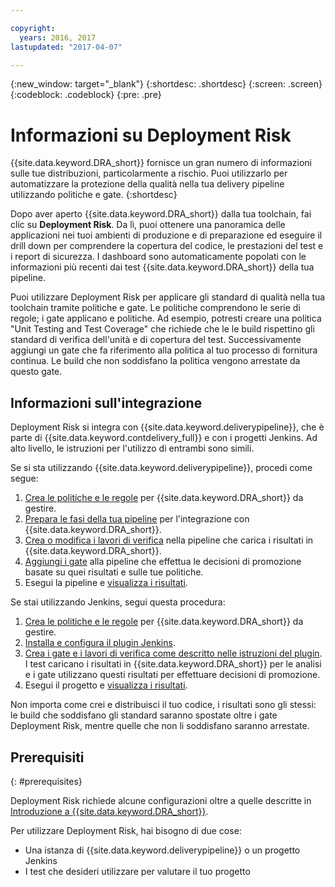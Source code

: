 ```yaml
---

copyright:
  years: 2016, 2017
lastupdated: "2017-04-07"

---
```


{:new_window: target="_blank"}
{:shortdesc: .shortdesc}
{:screen: .screen}
{:codeblock: .codeblock}
{:pre: .pre}

# Informazioni su Deployment Risk

{{site.data.keyword.DRA_short}} fornisce un gran numero di informazioni sulle tue distribuzioni, particolarmente a rischio. Puoi utilizzarlo per automatizzare la protezione della qualità nella tua delivery pipeline utilizzando politiche e gate. 
{:shortdesc}

Dopo aver aperto {{site.data.keyword.DRA_short}} dalla tua toolchain, fai clic su **Deployment Risk**. Da lì, puoi ottenere una panoramica delle applicazioni nei tuoi ambienti di produzione e di preparazione ed eseguire il drill down per comprendere la copertura del codice, le prestazioni del test e i report di sicurezza. I dashboard sono automaticamente popolati con le informazioni più recenti dai test {{site.data.keyword.DRA_short}} della tua pipeline.

Puoi utilizzare Deployment Risk per applicare gli standard di qualità nella tua toolchain tramite politiche e gate. Le politiche comprendono le serie di regole; i gate applicano e politiche. Ad esempio, potresti creare una politica "Unit Testing and Test Coverage" che richiede che le le build rispettino gli standard di verifica dell'unità e di copertura del test. Successivamente aggiungi un gate che fa riferimento alla politica al tuo processo di fornitura continua. Le build che non soddisfano la politica vengono arrestate da questo gate. 

## Informazioni sull'integrazione

Deployment Risk si integra con {{site.data.keyword.deliverypipeline}}, che è parte di {{site.data.keyword.contdelivery_full}} e con i progetti Jenkins. Ad alto livello, le istruzioni per l'utilizzo di entrambi sono simili.  

Se si sta utilizzando {{site.data.keyword.deliverypipeline}}, procedi come segue:

1. [Crea le politiche e le regole](risk_policies.html) per {{site.data.keyword.DRA_short}} da gestire.
2. [Prepara le fasi della tua pipeline](risk_cd.html) per l'integrazione con {{site.data.keyword.DRA_short}}.
3. [Crea o modifica i lavori di verifica](risk_cd.html) nella pipeline che carica i risultati in {{site.data.keyword.DRA_short}}.
4. [Aggiungi i gate](risk_cd.html) alla pipeline che effettua le decisioni di promozione basate su quei risultati e sulle tue politiche.
5. Esegui la pipeline e [visualizza i risultati](results.html).

Se stai utilizzando Jenkins, segui questa procedura:

1. [Crea le politiche e le regole](risk_policies.html) per {{site.data.keyword.DRA_short}} da gestire.
2. [Installa e configura il plugin Jenkins](risk_jenkins.html).
3. [Crea i gate e i lavori di verifica come descritto nelle istruzioni del plugin](risk_jenkins.html). I test caricano i risultati in {{site.data.keyword.DRA_short}} per le analisi e i gate utilizzano questi risultati per effettuare decisioni di promozione.
4. Esegui il progetto e [visualizza i risultati](results.html). 

Non importa come crei e distribuisci il tuo codice, i risultati sono gli stessi: le build che soddisfano gli standard saranno spostate oltre i gate Deployment Risk, mentre quelle che non li soddisfano saranno arrestate. 

## Prerequisiti
{: #prerequisites}

Deployment Risk richiede alcune configurazioni oltre a quelle descritte in [Introduzione a {{site.data.keyword.DRA_short}}](/docs/services/DevOpsInsights/index.html).

Per utilizzare Deployment Risk, hai bisogno di due cose:

* Una istanza di {{site.data.keyword.deliverypipeline}} o un progetto Jenkins
* I test che desideri utilizzare per valutare il tuo progetto
